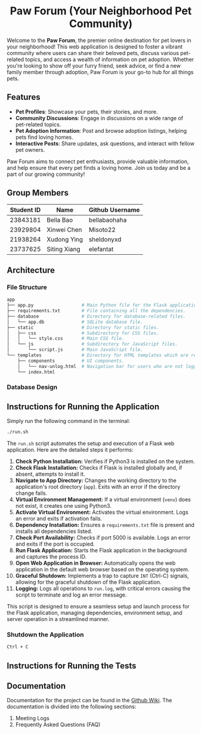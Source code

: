 <div align="center">

<h1 align="center">Paw Forum (Your Neighborhood Pet Community)</h1>

</div>

Welcome to the **Paw Forum**, the premier online destination for pet lovers in your neighborhood! This web application is designed to foster a vibrant community where users can share their beloved pets, discuss various pet-related topics, and access a wealth of information on pet adoption. Whether you're looking to show off your furry friend, seek advice, or find a new family member through adoption, Paw Forum is your go-to hub for all things pets.

## Features

- **Pet Profiles**: Showcase your pets, their stories, and more.
- **Community Discussions**: Engage in discussions on a wide range of pet-related topics.
- **Pet Adoption Information**: Post and browse adoption listings, helping pets find loving homes.
- **Interactive Posts**: Share updates, ask questions, and interact with fellow pet owners.

Paw Forum aims to connect pet enthusiasts, provide valuable information, and help ensure that every pet finds a loving home. Join us today and be a part of our growing community!

## Group Members

<div align="center">

| Student ID | Name         | Github Username |
| ---------- | ------------ | --------------- |
| 23843181   | Bella Bao    | bellabaohaha    |
| 23929804   | Xinwei Chen  | Misoto22        |
| 21938264   | Xudong Ying  | sheldonyxd      |
| 23737625   | Siting Xiang | elefantat       |

</div>


## Architecture

### File Structure

```bash
app
├── app.py                  # Main Python file for the Flask application.
├── requirements.txt        # File containing all the dependencies.
├── database                # Directory for database-related files.
│   └── app.db              # SQLite database file.
├── static                  # Directory for static files.
│   ├── css                 # Subdirectory for CSS files.
│   │   └── style.css       # Main CSS file.
│   └── js                  # Subdirectory for JavaScript files.
│       └── script.js       # Main JavaScript file.
└── templates               # Directory for HTML templates which are rendered by Flask.
    ├── components          # UI components.
    │   └── nav-unlog.html  # Navigation bar for users who are not logged in.
    └── index.html          
```

### Database Design

## Instructions for Running the Application

Simply run the following command in the terminal:

```bash
./run.sh
```

The `run.sh` script automates the setup and execution of a Flask web application. Here are the detailed steps it performs:

1. **Check Python Installation:** Verifies if Python3 is installed on the system.
2. **Check Flask Installation:** Checks if Flask is installed globally and, if absent, attempts to install it.
3. **Navigate to App Directory:** Changes the working directory to the application's root directory (`app`). Exits with an error if the directory change fails.
4. **Virtual Environment Management:** If a virtual environment (`venv`) does not exist, it creates one using Python3.
5. **Activate Virtual Environment:** Activates the virtual environment. Logs an error and exits if activation fails.
6. **Dependency Installation:** Ensures a `requirements.txt` file is present and installs all dependencies listed.
7. **Check Port Availability:** Checks if port 5000 is available. Logs an error and exits if the port is occupied.
8. **Run Flask Application:** Starts the Flask application in the background and captures the process ID.
9. **Open Web Application in Browser:** Automatically opens the web application in the default web browser based on the operating system.
10. **Graceful Shutdown:** Implements a trap to capture `INT` (Ctrl-C) signals, allowing for the graceful shutdown of the Flask application.
11. **Logging:** Logs all operations to `run.log`, with critical errors causing the script to terminate and log an error message.

This script is designed to ensure a seamless setup and launch process for the Flask application, managing dependencies, environment setup, and server operation in a streamlined manner.


### Shutdown the Application

```bash
Ctrl + C
```

## Instructions for Running the Tests

## Documentation

Documentation for the project can be found in the [Github Wiki](https://github.com/Misoto22/CITS5505-Group-Project/wiki). The documentation is divided into the following sections:

1. Meeting Logs
2. Frequently Asked Questions (FAQ)
